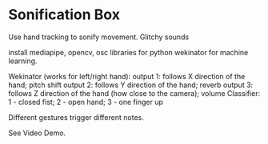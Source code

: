 # Sonification Box
 Use hand tracking to sonify movement. Glitchy sounds


install mediapipe, opencv, osc libraries for python
wekinator for machine learning.

Wekinator (works for left/right hand):
output 1: follows X direction of the hand; pitch shift
output 2: follows Y direction of the hand; reverb
output 3: follows Z direction of the hand (how close to the camera); volume
Classifier: 1 - closed fist; 2 - open hand; 3 - one finger up

Different gestures trigger different notes.

See Video Demo.

